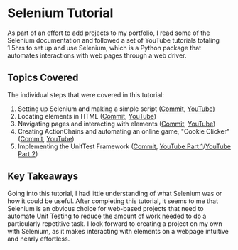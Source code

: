 # Selenium Tutorial
As part of an effort to add projects to my portfolio, I read some of the Selenium documentation and followed a set of YouTube tutorials totaling 1.5hrs to set up and use Selenium, which is a Python package that automates interactions with web pages through a web driver.
## Topics Covered
The individual steps that were covered in this tutorial:
1. Setting up Selenium and making a simple script ([Commit](https://github.com/christorrella/Selenium-Tutorial/commit/aee13eb4c0f95dccd4d3b69be1c1161ed0bf06d6), [YouTube](https://www.youtube.com/watch?v=Xjv1sY630Uc&list=PLzMcBGfZo4-n40rB1XaJ0ak1bemvlqumQ&index=1&t=4s))
2. Locating elements in HTML ([Commit](https://github.com/christorrella/Selenium-Tutorial/commit/90226ffbf35002a7e34a30a051a4d54c9b187f0d), [YouTube](https://www.youtube.com/watch?v=b5jt2bhSeXs&list=PLzMcBGfZo4-n40rB1XaJ0ak1bemvlqumQ&index=2&t=2s))
3. Navigating pages and interacting with elements ([Commit](https://github.com/christorrella/Selenium-Tutorial/commit/7846ce0f8743319ccf208a56ab4ae77225904e35), [YouTube](https://www.youtube.com/watch?v=U6gbGk5WPws&list=PLzMcBGfZo4-n40rB1XaJ0ak1bemvlqumQ&index=3))
4. Creating ActionChains and automating an online game, "Cookie Clicker" ([Commit](https://github.com/christorrella/Selenium-Tutorial/commit/5706b047fd24ff3fa2fb11cb4d0e17b4277ef771), [YouTube](https://www.youtube.com/watch?v=OISEEL5eBqg&list=PLzMcBGfZo4-n40rB1XaJ0ak1bemvlqumQ&index=4))
5. Implementing the UnitTest Framework ([Commit](https://github.com/christorrella/Selenium-Tutorial/commit/1b7b8b01b7b11b0295bcd573bf507e9af66d877c), [YouTube Part 1](https://www.youtube.com/watch?v=9_5Wqgni_Xw&list=PLzMcBGfZo4-n40rB1XaJ0ak1bemvlqumQ&index=5&t=303s)/[YouTube Part 2](https://www.youtube.com/watch?v=O_sIPPA4euw&list=PLzMcBGfZo4-n40rB1XaJ0ak1bemvlqumQ&index=6))
## Key Takeaways
Going into this tutorial, I had little understanding of what Selenium was or how it could be useful. After completing this tutorial, it seems to me that Selenium is an obvious choice for web-based projects that need to automate Unit Testing to reduce the amount of work needed to do a particularly repetitive task. I look forward to creating a project on my own with Selenium, as it makes interacting with elements on a webpage intuitive and nearly effortless.
